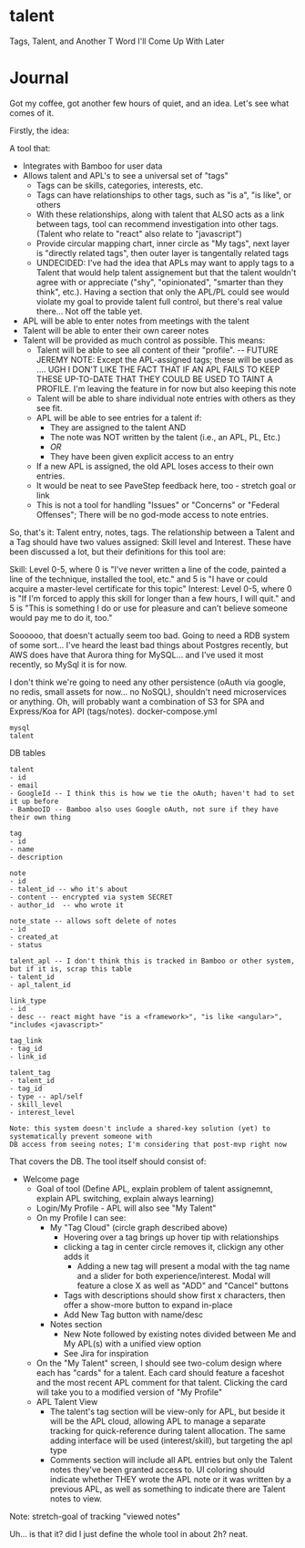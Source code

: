 # talent
Tags, Talent, and Another T Word I'll Come Up With Later

# Journal

Got my coffee, got another few hours of quiet, and an idea. Let's see what comes of it.

Firstly, the idea:

A tool that:
- Integrates with Bamboo for user data
- Allows talent and APL's to see a universal set of "tags"
  - Tags can be skills, categories, interests, etc.
  - Tags can have relationships to other tags, such as "is a", "is like", or others
  - With these relationships, along with talent that ALSO acts as a link between tags, tool can
    recommend investigation into other tags. (Talent who relate to "react" also relate to
    "javascript")
  - Provide circular mapping chart, inner circle as "My tags", next layer is "directly related
    tags", then outer layer is tangentally related tags
  - UNDECIDED: I've had the idea that APLs may want to apply tags to a Talent that would help talent
    assignement but that the talent wouldn't agree with or appreciate ("shy", "opinionated",
"smarter than they think", etc.). Having a section that only the APL/PL could see would violate my
goal to provide talent full control, but there's real value there... Not off the table yet.
- APL will be able to enter notes from meetings with the talent
- Talent will be able to enter their own career notes
- Talent will be provided as much control as possible. This means:
  - Talent will be able to see all content of their "profile". -- FUTURE JEREMY NOTE: Except the
    APL-assigned tags; these will be used as .... UGH I DON'T LIKE THE FACT THAT IF AN APL FAILS TO
KEEP THESE UP-TO-DATE THAT THEY COULD BE USED TO TAINT A PROFILE. I'm leaving the feature in for now
but also keeping this note
  - Talent will be able to share individual note entries with others as they see fit.
  - APL will be able to see entries for a talent if:
    - They are assigned to the talent AND
    - The note was NOT written by the talent (i.e., an APL, PL, Etc.)
    -  *OR*
    - They have been given explicit access to an entry
  - If a new APL is assigned, the old APL loses access to their own entries.
  - It would be neat to see PaveStep feedback here, too - stretch goal or link
  - This is not a tool for handling "Issues" or "Concerns" or "Federal Offenses"; There will be no
    god-mode access to note entries. 

So, that's it: Talent entry, notes, tags. The relationship between a Talent and a Tag should have
two values assigned: Skill level and Interest. These have been discussed a lot, but their
definitions for this tool are:

Skill: Level 0-5, where 0 is "I've never written a line of the code, painted a line of the
technique, installed the tool, etc." and 5 is "I have or could acquire a master-level certificate
for this topic"
Interest: Level 0-5, where 0 is "If I'm forced to apply this skill for longer than a few hours, I
will quit." and 5 is "This is something I do or use for pleasure and can't believe someone would pay
me to do it, too."

Soooooo, that doesn't actually seem too bad. Going to need a RDB system of some sort... I've heard
the least bad things about Postgres recently, but AWS does have that Aurora thing for MySQL... and
I've used it most recently, so MySql it is for now.

I don't think we're going to need any other persistence (oAuth via google, no redis, small assets
for now... no NoSQL), shouldn't need microservices or anything. Oh, will probably want a combination
of S3 for SPA and Express/Koa for API (tags/notes).
docker-compose.yml
```
mysql
talent
```

DB tables
```
talent
- id
- email
- GoogleId -- I think this is how we tie the oAuth; haven't had to set it up before
- BambooID -- Bamboo also uses Google oAuth, not sure if they have their own thing

tag
- id
- name
- description

note
- id
- talent_id -- who it's about
- content -- encrypted via system SECRET
- author_id  -- who wrote it

note_state -- allows soft delete of notes
- id
- created_at
- status

talent_apl -- I don't think this is tracked in Bamboo or other system, but if it is, scrap this table
- talent_id
- apl_talent_id

link_type
- id
- desc -- react might have "is a <framework>", "is like <angular>", "includes <javascript>"

tag_link
- tag_id
- link_id

talent_tag
- talent_id
- tag_id
- type -- apl/self
- skill_level
- interest_level

Note: this system doesn't include a shared-key solution (yet) to systematically prevent someone with
DB access from seeing notes; I'm considering that post-mvp right now
```

That covers the DB. The tool itself should consist of:

- Welcome page
  - Goal of tool (Define APL, explain problem of talent assignemnt, explain APL switching, explain
    always learning)
  - Login/My Profile - APL will also see "My Talent"
  - On my Profile I can see:
    - My "Tag Cloud" (circle graph described above)
      - Hovering over a tag brings up hover tip with relationships
      - clicking a tag in center circle removes it, clickign any other adds it
        - Adding a new tag will present a modal with the tag name and a slider for both
          experience/interest. Modal will feature a close X as well as "ADD" and "Cancel" buttons
      - Tags with descriptions should show first x characters, then offer a show-more button to
        expand in-place
      - Add New Tag button with name/desc
    - Notes section
      - New Note followed by existing notes divided between Me and My APL(s) with a unified view
        option
      - See Jira for inspiration
  - On the "My Talent" screen, I should see two-colum design where each has "cards" for a talent.
    Each card should feature a faceshot and the most recent APL comment for that talent. Clicking
the card will take you to a modified version of "My Profile"
  - APL Talent View
    - The talent's tag section will be view-only for APL, but beside it will be the APL cloud,
      allowing APL to manage a separate tracking for quick-reference during talent allocation. The
      same adding interface will be used (interest/skill), but targeting the apl type
    - Comments section will include all APL entries but only the Talent notes they've been granted
      access to. UI coloring should indicate whether THEY wrote the APL note or it was written by a
previous APL, as well as something to indicate there are Talent notes to view.

Note: stretch-goal of tracking "viewed notes"


Uh... is that it? did I just define the whole tool in about 2h? neat.
